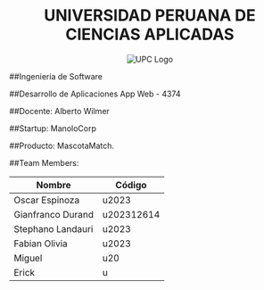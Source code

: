 <div align="center">
  
# UNIVERSIDAD PERUANA DE CIENCIAS APLICADAS
   ![UPC Logo](https://upload.wikimedia.org/wikipedia/commons/f/fc/UPC_logo_transparente.png)
  
</div>

##Ingeniería de Software

##Desarrollo de Aplicaciones App Web - 4374

##Docente: Alberto Wilmer

##Startup: ManoloCorp

##Producto: MascotaMatch.


##Team Members:

| Nombre     | Código                                     |
|--------------|--------------------------------------------------|
| Oscar Espinoza        | u2023         |
| Gianfranco Durand     | u202312614                |
| Stephano Landauri	        |u2023        |
| Fabian Olivia	     |u2023                      |
| Miguel | u20 |
| Erick |       u                        | 
